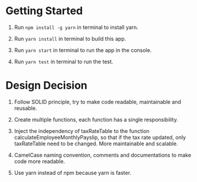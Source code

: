 # Getting Started #

1. Run `npm install -g yarn` in terminal to install yarn.

2. Run `yarn install` in terminal to build this app.

3. Run `yarn start` in terminal to run the app in the console.

4. Run `yarn test` in terminal to run the test.

# Design Decision #

1. Follow SOLID principle, try to make code readable, maintainable and reusable.

2. Create multiple functions, each function has a single responsibility.

3. Inject the independency of taxRateTable to the function calculateEmployeeMonthlyPayslip, so that if the tax rate updated, only taxRateTable need to be changed. More maintainable and scalable.

4. CamelCase naming convention, comments and documentations to make code more readable.

5. Use yarn instead of npm because yarn is faster. 
